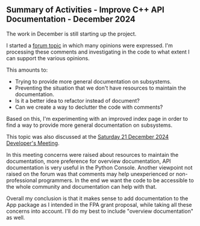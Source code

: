 ## Summary of Activities - Improve C++ API Documentation - December 2024

The work in December is still starting up the project.

I started a [forum topic](https://forum.freecad.org/viewtopic.php?t=92919) in
which many opinions were expressed.  I'm processing these comments and
investigating in the code to what extent I can support the various opinions.

This amounts to:
- Trying to provide more general documentation on subsystems.
- Preventing the situation that we don't have resources to maintain the documentation.
- Is it a better idea to refactor instead of document?
- Can we create a way to declutter the code with comments?

Based on this, I'm experimenting with an improved index page in order to find a
way to provide more general documentation on subsystems.

This topic was also discussed at the [Saturday 21 December 2024 Developer's Meeting](https://github.com/FreeCAD/FreeCAD-developer-meetings/blob/main/Minutes/minutes-2024-12-21.md#c-and-python-api-documentation-discussion).

In this meeting concerns were raised about resources to maintain the
documentation, more preference for overview documentation, API documentation is
very useful in the Python Console.  Another viewpoint not raised on the forum
was that comments may help unexperienced or non-professional programmers.  In
the end we want the code to be accessible to the whole community and
documentation can help with that.

Overall my conclusion is that it makes sense to add documentation to the App
package as I intended in the FPA grant proposal, while taking all these
concerns into account.  I'll do my best to include "overview documentation" as
well.
